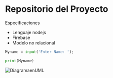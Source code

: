 # Repositorio del Proyecto

Especificaciones

* Lenguaje nodejs
* Firebase
* Modelo no relacional

```python
Myname = input('Enter Name: ');

print(Myname)

```

![DiagramaenUML](https://en.wikipedia.org/wiki/Class_diagram#/media/File:Class_Dependency.png)
 
